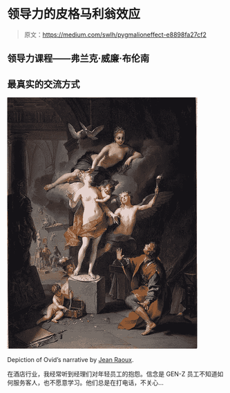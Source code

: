 # 领导力的皮格马利翁效应

> 原文：<https://medium.com/swlh/pygmalioneffect-e8898fa27cf2>

## 领导力课程——弗兰克·威廉·布伦南

## 最真实的交流方式

![](img/3f5a0bc5f0a79c0c30bc1f66d22f3cd0.png)

Depiction of Ovid’s narrative by [Jean Raoux](https://en.wikipedia.org/wiki/Jean_Raoux).

在酒店行业，我经常听到经理们对年轻员工的抱怨。信念是 GEN-Z 员工不知道如何服务客人，也不愿意学习。他们总是在打电话，不关心…